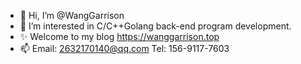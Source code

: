 - 👋 Hi, I’m @WangGarrison
- 👀 I’m interested in C/C++Golang back-end program development.
- ✨ Welcome to my blog https://wanggarrison.top
- 📫 Email: 2632170140@qq.com  Tel: 156-9117-7603

<!---
WangGarrison/WangGarrison is a ✨ special ✨ repository because its `README.md` (this file) appears on your GitHub profile.
You can click the Preview link to take a look at your changes.
--->

